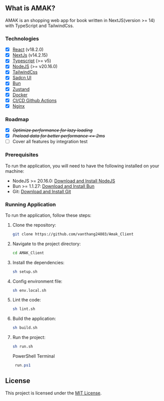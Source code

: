 ## What is AMAK?

AMAK is an shopping web app for book written in NextJS(version >= 14) with TypeScript and TailwindCss.

### Technologies

- [x] [React](https://react.dev/) (v18.2.0)
- [x] [NextJs](https://nextjs.org/) (v14.2.15)
- [x] [Typescript](https://www.typescriptlang.org/) (>= v5)
- [x] [NodeJS](https://nodejs.org/en) (>= v20.16.0)
- [x] [TailwindCss](https://tailwindcss.com/)
- [x] [Sadcn UI](https://ui.shadcn.com/)
- [x] [Bun](https://bun.sh/)
- [x] [Zustand](https://github.com/pmndrs/zustand)
- [x] [Docker](https://www.docker.com/)
- [x] [CI/CD Github Actions](https://docs.github.com/en/actions)
- [x] [Nginx](https://nginx.org/en/)

### Roadmap

- [x] _~~Optimize performance for lazy loading~~_
- [x] _~~Preload data for better performance <= 2ms~~_
- [ ] Cover all features by integration test

### Prerequisites

To run the application, you will need to have the following installed on your machine:

- NodeJS >= 20.16.0: [Download and Install NodeJS](https://nodejs.org/en)
- Bun >= 1.1.27: [Download and Install Bun](https://bun.sh/)
- Git: [Download and Install Git](https://git-scm.com/downloads)

### Running Application

To run the application, follow these steps:

1. Clone the repository:

   ```bash
   git clone https://github.com/vanthang24803/Amak_Client
   ```

2. Navigate to the project directory:

   ```bash
   cd AMAK_Client
   ```

3. Install the dependencies:

   ```bash
   sh setup.sh
   ```

4. Config environment file:

   ```bash
   sh env.local.sh
   ```

5. Lint the code:

   ```bash
   sh lint.sh
   ```

6. Build the application:

   ```bash
   sh build.sh
   ```

7. Run the project:

   ```bash
   sh run.sh
   ```

   PowerShell Terminal

   ```ps1
    run.ps1
   ```

## License

This project is licensed under the [MIT License](LICENSE).
